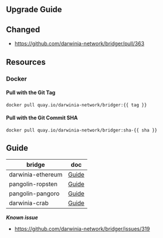 

## Upgrade Guide

## Changed

- https://github.com/darwinia-network/bridger/pull/363

## Resources

### Docker

#### Pull with the Git Tag

```docker
docker pull quay.io/darwinia-network/bridger:{{ tag }}
```

#### Pull with the Git Commit SHA

```docker
docker pull quay.io/darwinia-network/bridger:sha-{{ sha }}
```

## Guide

| bridge            | doc                                                   |
| ----------------- | ----------------------------------------------------- |
| darwinia-ethereum | [Guide](https://github.com/darwinia-network/bridger/blob/master/task/task-darwinia-ethereum/docs/Guide.md) |
| pangolin-ropsten  | [Guide](https://github.com/darwinia-network/bridger/blob/master/task/task-pangolin-ropsten/docs/Guide.md)  |
| pangolin-pangoro  | [Guide](https://github.com/darwinia-network/bridger/blob/master/task/task-pangolin-pangoro/docs/Guide.md)  |
| darwinia-crab     | [Guide](https://github.com/darwinia-network/bridger/blob/master/task/task-darwinia-crab/docs/Guide.md)     |

***Known issue***

- https://github.com/darwinia-network/bridger/issues/319

